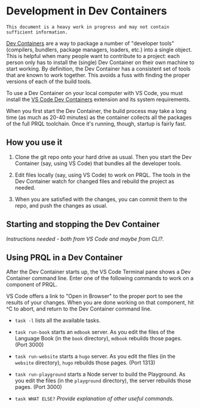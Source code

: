 # Development in Dev Containers

```admonish note
This document is a heavy work in progress and may not contain sufficient information.
```

[Dev Containers](https://containers.dev/) are a way to package a number of "developer tools" (compilers,
bundlers, package managers, loaders, etc.) into a single object. This is helpful
when many people want to contribute to a project: each person only has to
install the (single) Dev Container on their own machine to start working. By
definition, the Dev Container has a consistent set of tools that are known to
work together. This avoids a fuss with finding the proper versions of each of
the build tools.

To use a Dev Container on your local computer with VS Code, you must install the
[VS Code Dev Containers](https://marketplace.visualstudio.com/items?itemName=ms-vscode-remote.remote-containers)
extension and its system requirements.

When you first start the Dev Container, the build process may take a long time
(as much as 20-40 minutes) as the container collects all the packages of the
full PRQL toolchain. Once it's running, though, startup is fairly fast.

## How you use it

1. Clone the git repo onto your hard drive as usual. Then you start the Dev
   Container (say, using VS Code) that bundles all the developer tools.

2. Edit files locally (say, using VS Code) to work on PRQL. The tools in the Dev
   Container watch for changed files and rebuild the project as needed.

3. When you are satisfied with the changes, you can commit them to the repo, and
   push the changes as usual.

## Starting and stopping the Dev Container

_Instructions needed - both from VS Code and maybe from CLI?._

## Using PRQL in a Dev Container

After the Dev Container starts up, the VS Code Terminal pane shows a Dev
Container command line. Enter one of the following commands to work on a
component of PRQL.

VS Code offers a link to "Open in Browser" to the proper port to see the results
of your changes. When you are done working on that component, hit ^C to abort,
and return to the Dev Container command line.

- `task -l` lists all the available tasks.

- `task run-book` starts an `mdbook` server. As you edit the files of the
  Language Book (in the `book` directory), `mdbook` rebuilds those pages.
  (Port 3000)

- `task run-website` starts a `hugo` server. As you edit the files (in the
  `website` directory), `hugo` rebuilds those pages. (Port 1313)

- `task run-playground` starts a Node server to build the Playground. As you
  edit the files (in the `playground` directory), the server rebuilds those
  pages. (Port 3000)

- `task WHAT ELSE?` _Provide explanation of other useful commands._
